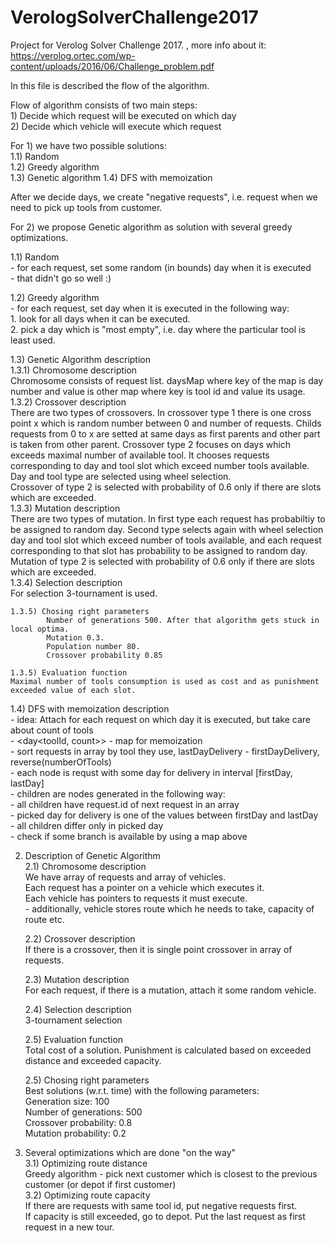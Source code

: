 # VerologSolverChallenge2017


Project for Verolog Solver Challenge 2017. , more info about it: https://verolog.ortec.com/wp-content/uploads/2016/06/Challenge_problem.pdf


In this file is described the flow of the algorithm.  

Flow of algorithm consists of two main steps:  
	1) Decide which request will be executed on which day  
	2) Decide which vehicle will execute which request  

For 1) we have two possible solutions:  
	1.1) Random  
	1.2) Greedy algorithm  	
	1.3) Genetic algorithm
	1.4) DFS with memoization  

After we decide days, we create "negative requests", i.e. request when we need to pick up tools from customer.  
  
For 2) we propose Genetic algorithm as solution with several greedy optimizations.  
  
1.1) Random  
	- for each request, set some random (in bounds) day when it is executed  
	- that didn't go so well :)  
  	
1.2) Greedy algorithm  
	- for each request, set day when it is executed in the following way:  
		1. look for all days when it can be executed.  
		2. pick a day which is "most empty", i.e. day where the particular tool is least used.   
  
1.3) Genetic Algorithm description  
	1.3.1) Chromosome description  
        Chromosome consists of request list. daysMap where key of the map is day number and value is other map where key is tool id and value its usage.  
	1.3.2) Crossover description  
        There are two types of crossovers. In crossover type 1 there is one cross point x which is random number between 0 and number of requests. Childs requests from 0 to x are setted at same days as first parents and other part is taken from other parent. Crossover type 2 focuses on days which exceeds maximal number of available tool. It chooses requests corresponding to day and tool slot which exceed number tools available. Day and tool type are selected using wheel selection.  
Crossover of type 2 is selected with probability of 0.6 only if there are slots which are exceeded.  
     1.3.3) Mutation description  
    		There are two types of mutation. In first type each request has probabiltiy to be assigned to random day. Second type selects again with wheel selection day and tool slot which exceed number of tools available, and each request corresponding to that slot has probability to be assigned to random day.  
Mutation of type 2 is selected with probability of 0.6 only if there are slots which are exceeded.  
 	1.3.4) Selection description  
    		For selection 3-tournament is used.  
	
	1.3.5) Chosing right parameters  
    		Number of generations 500. After that algorithm gets stuck in local optima.  
    		Mutation 0.3.  
    		Population number 80.  
    		Crossover probability 0.85  
  
	1.3.5) Evaluation function  
	Maximal number of tools consumption is used as cost and as punishment exceeded value of each slot.  
  
  
1.4) DFS with memoization description  
	- idea: Attach for each request on which day it is executed, but take care about count of tools  
	- <day<toolId, count>> - map for memoization  
	- sort requests in array by tool they use, lastDayDelivery - firstDayDelivery, reverse(numberOfTools)  
	- each node is requst with some day for delivery in interval [firstDay, lastDay]  
	- children are nodes generated in the following way:  
		- all children have request.id of next request in an array  
		- picked day for delivery is one of the values between firstDay and lastDay  
		- all children differ only in picked day  
	- check if some branch is available by using a map above  
  	
  
2) Description of Genetic Algorithm  
	2.1) Chromosome description  
		We have array of requests and array of vehicles.  
			Each request has a pointer on a vehicle which executes it.  
			Each vehicle has pointers to requests it must execute.  
  				- additionally, vehicle stores route which he needs to take, capacity of route etc.  
  	
	2.2) Crossover description  
		If there is a crossover, then it is single point crossover in array of requests.  
  	
	2.3) Mutation description  
		For each request, if there is a mutation, attach it some random vehicle.  
  	
	2.4) Selection description  
		3-tournament selection  

	2.5) Evaluation function  
		Total cost of a solution. Punishment is calculated based on exceeded distance and exceeded capacity.  
  
	2.5) Chosing right parameters  
		Best solutions (w.r.t. time) with the following parameters:  
			Generation size: 100  
			Number of generations: 500  
			Crossover probability: 0.8  
			Mutation probability: 0.2  
  
3) Several optimizations which are done "on the way"  
	3.1) Optimizing route distance  
		Greedy algorithm - pick next customer which is closest to the previous customer (or depot if first customer)  	  
	3.2) Optimizing route capacity  
		If there are requests with same tool id, put negative requests first.  
		If capacity is still exceeded, go to depot. Put the last request as first request in a new tour.  

